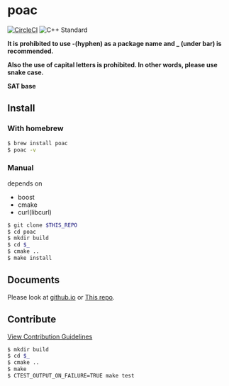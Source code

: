 # poac
[![CircleCI](https://circleci.com/gh/poacpm/poac.svg?style=svg)](https://circleci.com/gh/poacpm/poac)
![C++ Standard](https://img.shields.io/badge/C%2B%2B-17-blue.svg?style=flat-square)

**It is prohibited to use -(hyphen) as a package name and _ (under bar) is recommended.**

**Also the use of capital letters is prohibited. In other words, please use snake case.**

**SAT base**

## Install
### With homebrew
```bash
$ brew install poac
$ poac -v
```
### Manual
depends on
* boost
* cmake
* curl(libcurl)
```bash
$ git clone $THIS_REPO
$ cd poac
$ mkdir build
$ cd $_
$ cmake ..
$ make install
```

## Documents
Please look at [github.io](https://poacpm.github.io/poac/) or [This repo](docs/SUMMARY.md).

## Contribute
[View Contribution Guidelines](.github/CONTRIBUTUING.md)
```bash
$ mkdir build
$ cd $_
$ cmake ..
$ make
$ CTEST_OUTPUT_ON_FAILURE=TRUE make test
```
